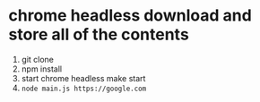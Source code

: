 # chrome headless download and store all of the contents

1. git clone
2. npm install
3. start chrome headless
   make start
4. `node main.js https://google.com`
